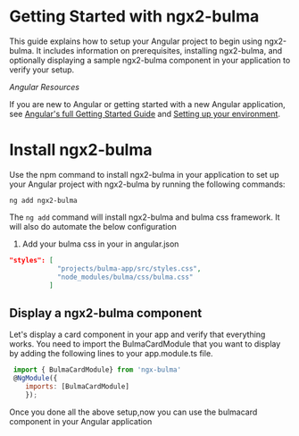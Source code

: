 # Getting Started with ngx2-bulma

This guide explains how to setup your Angular project to begin using ngx2-bulma.
It includes information on prerequisites, installing ngx2-bulma,
and optionally displaying a sample ngx2-bulma component in your application to verify your setup.

 <p><em>Angular Resources</em></p>

 <p>If you are new to Angular or getting started with a new Angular application, see <a href="https://angular.io/start">Angular's full Getting Started Guide</a>
 and <a href="https://angular.io/guide/setup-local">Setting up your environment</a>.</p>

# Install ngx2-bulma

Use the npm command to install ngx2-bulma in your application
to set up your Angular project with ngx2-bulma by running the following commands:

```shell
ng add ngx2-bulma
```

The `ng add` command will install ngx2-bulma and bulma css framework.
It will also do automate the below configuration

1. Add your bulma css in your in angular.json

```json
"styles": [
            "projects/bulma-app/src/styles.css",
            "node_modules/bulma/css/bulma.css"
          ]
```

## Display a ngx2-bulma component

Let's display a card component in your app and verify that everything works.
You need to import the BulmaCardModule that you want to display by adding the following lines to your app.module.ts file.

```javascript
 import { BulmaCardModule} from 'ngx-bulma'
 @NgModule({
    imports: [BulmaCardModule]
    });
```

Once you done all the above setup,now you can use the bulmacard component in your Angular application
